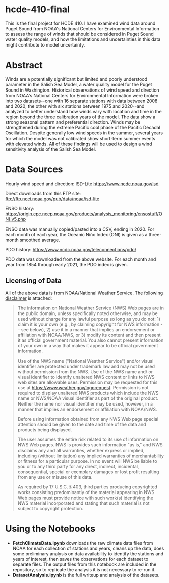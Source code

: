 # hcde-410-final

This is the final project for HCDE 410. I have examined wind data
around Puget Sound from NOAA's National Centers for Environmental Information
to assess the range of winds that should be considered in Puget Sound water
quality models, and how the limitations and uncertainties in this data might
contribute to model uncertainty.

# Abstract

Winds are a potentially significant but limited and poorly understood
parameter in the Salish Sea Model, a water quality model for the Puget Sound
in Washington. Historical observations of wind speed and direction from NOAA's
National Centers for Environmental Information were broken into two
datasets--one with 16 separate stations with data between 2008 and 2020; the
other with six stations between 1975 and 2020--and analyzed to better
understand how winds vary with location and time in the region beyond the
three calibration years of the model. The data show a strong seasonal pattern
and preferential direction. Winds may be strengthened during the extreme
Pacific cool phase of the Pacific Decadal Oscillation. Despite generally low
wind speeds in the summer, several years for which the model was not
calibrated show short-term summer events with elevated winds. All of these
findings will be used to design a wind sensitivity analysis of the Salish Sea
Model.

# Data Sources

Hourly wind speed and direction: ISD-Lite https://www.ncdc.noaa.gov/isd

Direct downloads from this FTP site: ftp://ftp.ncei.noaa.gov/pub/data/noaa/isd-lite

ENSO history: https://origin.cpc.ncep.noaa.gov/products/analysis_monitoring/ensostuff/ONI_v5.php

ENSO data was manually copied/pasted into a CSV, ending in 2020. For each
month of each year, the Oceanic Niño Index (ONI) is given as a three-month
smoothed average.

PDO history: https://www.ncdc.noaa.gov/teleconnections/pdo/

PDO data was downloaded from the above website. For each month and year from
1854 through early 2021, the PDO index is given.

## Licensing of Data

All of the above data is from NOAA/National Weather Service. The following
[disclaimer](https://www.weather.gov/disclaimer) is attached:

> The information on National Weather Service (NWS) Web pages are in the
> public domain, unless specifically noted otherwise, and may be used without
> charge for any lawful purpose so long as you do not: 1) claim it is your
> own (e.g., by claiming copyright for NWS information -- see below), 2) use
> it in a manner that implies an endorsement or affiliation with NOAA/NWS, or
> 3) modify its content and then present it as official government material.
> You also cannot present information of your own in a way that makes it
> appear to be official government information.
> 
> Use of the NWS name ("National Weather Service") and/or visual identifier
> are protected under trademark law and may not be used without permission
> from the NWS. Use of the NWS name and/ or visual identifier to identify
> unaltered NWS content or links to NWS web sites are allowable uses.
> Permission may be requested for this use at
> https://www.weather.gov/logorequest. Permission is not required to display
> unaltered NWS products which include the NWS name or NWS/NOAA visual
> identifier as part of the original product. Neither the name nor visual
> identifier may be used, however, in a manner that implies an endorsement or
> affiliation with NOAA/NWS.
> 
> Before using information obtained from any NWS Web page special attention
> should be given to the date and time of the data and products being
> displayed.
> 
> The user assumes the entire risk related to its use of information on NWS
> Web pages. NWS is provides such information "as is," and NWS disclaims any
> and all warranties, whether express or implied, including (without
> limitation) any implied warranties of merchantability or fitness for a
> particular purpose. In no event will NWS be liable to you or to any third
> party for any direct, indirect, incidental, consequential, special or
> exemplary damages or lost profit resulting from any use or misuse of this
> data.
> 
> As required by 17 U.S.C. § 403, third parties producing copyrighted works
> consisting predominantly of the material appearing in NWS Web pages must
> provide notice with such work(s) identifying the NWS material incorporated
> and stating that such material is not subject to copyright protection.

# Using the Notebooks

* **FetchClimateData.ipynb** downloads the raw climate data files from NOAA
  for each collection of stations and years, cleans up the data, does some
  preliminary analysis on data availability to identify the stations and
  years of interest, then saves the observations for each dataset to separate
  files. The output files from this notebook are included in the repository,
  so to replicate the analysis it is not necessary to re-run it.
* **DatasetAnalysis.ipynb** is the full writeup and analysis of the datasets.
